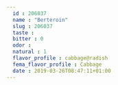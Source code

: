 ```yaml
---
  id : 206037
  name : "Berteroin"
  slug : 206037
  taste : 
  bitter : 0
  odor : 
  natural : 1
  flavor_profile : cabbage@radish
  fema_flavor_profile : Cabbage
  date : 2019-03-26T08:47:11+01:00
---
```




